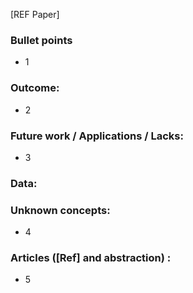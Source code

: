 [REF Paper]

### Bullet points
* 1


### Outcome:
* 2


### Future work / Applications / Lacks:
* 3

### Data:

### Unknown concepts:
* 4


### Articles ([Ref] and abstraction) :
* 5





